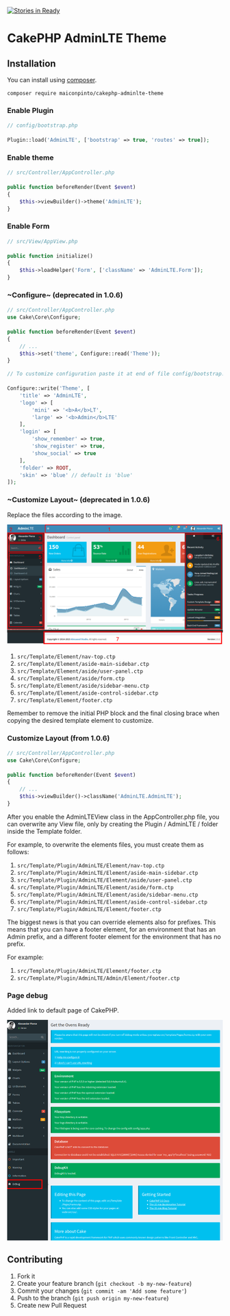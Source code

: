 [![Stories in Ready](https://badge.waffle.io/maiconpinto/cakephp-adminlte-theme.png?label=ready&title=Ready)](https://waffle.io/maiconpinto/cakephp-adminlte-theme)
# CakePHP AdminLTE Theme

## Installation

You can install using [composer](http://getcomposer.org).

```
composer require maiconpinto/cakephp-adminlte-theme
```

### Enable Plugin

```php
// config/bootstrap.php

Plugin::load('AdminLTE', ['bootstrap' => true, 'routes' => true]);
```

### Enable theme

```php
// src/Controller/AppController.php

public function beforeRender(Event $event)
{
    $this->viewBuilder()->theme('AdminLTE');
}
```

### Enable Form

```php
// src/View/AppView.php

public function initialize()
{
    $this->loadHelper('Form', ['className' => 'AdminLTE.Form']);
}
```

### ~Configure~ (deprecated in 1.0.6)

```php
// src/Controller/AppController.php
use Cake\Core\Configure;

public function beforeRender(Event $event)
{
    // ...
    $this->set('theme', Configure::read('Theme'));
}
```

```php
// To customize configuration paste it at end of file config/bootstrap.php

Configure::write('Theme', [
    'title' => 'AdminLTE',
    'logo' => [
        'mini' => '<b>A</b>LT',
        'large' => '<b>Admin</b>LTE'
    ],
    'login' => [
        'show_remember' => true,
        'show_register' => true,
        'show_social' => true
    ],
    'folder' => ROOT,
    'skin' => 'blue' // default is 'blue'
]);
```

### ~Customize Layout~ (deprecated in 1.0.6)

Replace the files according to the image.

![Dashboard](docs/dashboard.png)

1. `src/Template/Element/nav-top.ctp`
2. `src/Template/Element/aside-main-sidebar.ctp`
3. `src/Template/Element/aside/user-panel.ctp`
4. `src/Template/Element/aside/form.ctp`
5. `src/Template/Element/aside/sidebar-menu.ctp`
6. `src/Template/Element/aside-control-sidebar.ctp`
7. `src/Template/Element/footer.ctp`

Remember to remove the initial PHP block and the final closing brace when copying the desired template element to customize.

### Customize Layout (from 1.0.6)

```php
// src/Controller/AppController.php
use Cake\Core\Configure;

public function beforeRender(Event $event)
{
    // ...
    $this->viewBuilder()->className('AdminLTE.AdminLTE');
}
```

After you enable the AdminLTEView class in the AppController.php file, you can overwrite any View file, only by creating the Plugin / AdminLTE / folder inside the Template folder.

For example, to overwrite the elements files, you must create them as follows:

1. `src/Template/Plugin/AdminLTE/Element/nav-top.ctp`
2. `src/Template/Plugin/AdminLTE/Element/aside-main-sidebar.ctp`
3. `src/Template/Plugin/AdminLTE/Element/aside/user-panel.ctp`
4. `src/Template/Plugin/AdminLTE/Element/aside/form.ctp`
5. `src/Template/Plugin/AdminLTE/Element/aside/sidebar-menu.ctp`
6. `src/Template/Plugin/AdminLTE/Element/aside-control-sidebar.ctp`
7. `src/Template/Plugin/AdminLTE/Element/footer.ctp`

The biggest news is that you can override elements also for prefixes. This means that you can have a footer element, for an environment that has an Admin prefix, and a different footer element for the environment that has no prefix.

For example:

1. `src/Template/Plugin/AdminLTE/Element/footer.ctp`
1. `src/Template/Plugin/AdminLTE/Admin/Element/footer.ctp`

### Page debug

Added link to default page of CakePHP.

![Page debug](docs/page-debug.png)

## Contributing

1. Fork it
2. Create your feature branch (`git checkout -b my-new-feature`)
3. Commit your changes (`git commit -am 'Add some feature'`)
4. Push to the branch (`git push origin my-new-feature`)
5. Create new Pull Request
